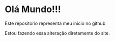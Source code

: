 # Olá Mundo!!!
 Este repositorio representa meu inicio no github
 
 Estou fazendo essa alteração diretamente do site.
